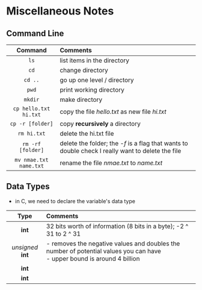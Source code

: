 # Miscellaneous Notes

## Command Line

| Command | Comments |
| :---: | :---|
| `ls` | list items in the directory | 
| `cd` | change directory |
| `cd ..` | go up one level / directory |
| `pwd` | print working directory |
| `mkdir` | make directory |
| `cp hello.txt hi.txt` | copy the file *hello.txt* as new file *hi.txt* |
| `cp -r [folder]` | copy **recursively** a directory |
| `rm hi.txt` | delete the hi.txt file |
| `rm -rf [folder]` | delete the folder; the *-f* is a flag that wants to double check I really want to delete the file |
| `mv nmae.txt name.txt` | rename the file *nmae.txt* to *name.txt* |

## Data Types

- in C, we need to declare the variable's data type

| Type | Comments |
| :---: | :---|
| **int** | 32 bits worth of information (8 bits in a byte); -2 ^ 31 to 2 ^ 31 |
| *unsigned* **int** |- removes the negative values and doubles the number of potential values you can have<br>- upper bound is around 4 billion |
| **int** |  |
| **int** |  |
